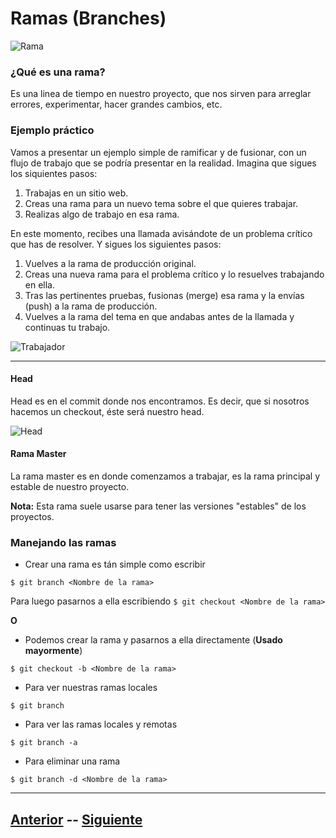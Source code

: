 # Ramas (Branches)

![Rama](Images/Rama.png)

### ¿Qué es una rama?

Es una linea de tiempo en nuestro proyecto, que nos sirven para arreglar errores, experimentar, hacer grandes cambios, etc.

### Ejemplo práctico

Vamos a presentar un ejemplo simple de ramificar y de fusionar, con un flujo de trabajo que se podría presentar en la realidad. Imagina que sigues los siquientes pasos:

1. Trabajas en un sitio web.
2. Creas una rama para un nuevo tema sobre el que quieres trabajar.
3. Realizas algo de trabajo en esa rama.

En este momento, recibes una llamada avisándote de un problema crítico que has de resolver. Y sigues los siguientes pasos:

1. Vuelves a la rama de producción original.
2. Creas una nueva rama para el problema crítico y lo resuelves trabajando en ella.
3. Tras las pertinentes pruebas, fusionas (merge) esa rama y la envías (push) a la rama de producción.
4. Vuelves a la rama del tema en que andabas antes de la llamada y continuas tu trabajo.

![Trabajador](Images/trabajador.gif)

***

#### Head

Head es en el commit donde nos encontramos. Es decir, que si nosotros hacemos un checkout, éste será nuestro head.

![Head](Images/head.png)

#### Rama Master

La rama master es en donde comenzamos a trabajar, es la rama principal y estable de nuestro proyecto.

**Nota:** Esta rama suele usarse para tener las versiones "estables" de los proyectos.

### Manejando las ramas

* Crear una rama es tán simple como escribir

`$ git branch <Nombre de la rama>`

Para luego pasarnos a ella escribiendo `$ git checkout <Nombre de la rama>`

**O**

* Podemos crear la rama y pasarnos a ella directamente (**Usado mayormente**)

`$ git checkout -b <Nombre de la rama>`

* Para ver nuestras ramas locales

`$ git branch`

* Para ver las ramas locales y remotas

`$ git branch -a`

* Para eliminar una rama

`$ git branch -d <Nombre de la rama>`

***


## [Anterior](Page4.md)  --  [Siguiente](Page6.md)